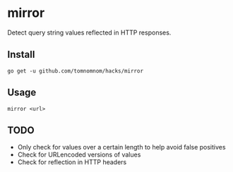 # mirror
Detect query string values reflected in HTTP responses.

## Install
```
go get -u github.com/tomnomnom/hacks/mirror
```

## Usage
```
mirror <url>
```

## TODO
* Only check for values over a certain length to help avoid false positives
* Check for URLencoded versions of values
* Check for reflection in HTTP headers
